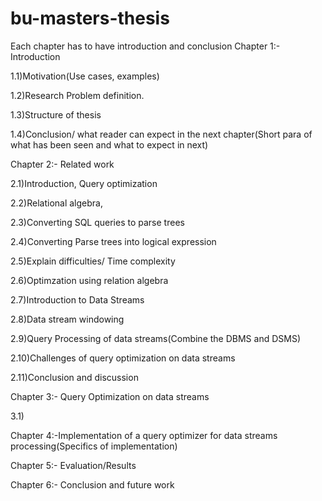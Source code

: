 # bu-masters-thesis
Each chapter has to have introduction and conclusion
Chapter 1:- Introduction
 
 1.1)Motivation(Use cases, examples)
 
 1.2)Research Problem definition.
 
 1.3)Structure of thesis
 
 1.4)Conclusion/ what reader can expect in the next chapter(Short para of what has been seen and what to expect in next)
          
Chapter 2:- Related work
 
 2.1)Introduction, Query optimization
 
 2.2)Relational algebra,
 
 2.3)Converting SQL queries to parse trees
 
 2.4)Converting Parse trees into logical expression
 
 2.5)Explain difficulties/ Time complexity
 
 2.6)Optimzation using relation algebra
 
 2.7)Introduction to Data Streams
 
 2.8)Data stream windowing
 
 2.9)Query Processing of data streams(Combine the DBMS and DSMS)
 
 2.10)Challenges of query optimization on data streams
 
 2.11)Conclusion and discussion

Chapter 3:- Query Optimization on data streams
 
 3.1)

Chapter 4:-Implementation of a query optimizer for data streams processing(Specifics of implementation)

Chapter 5:- Evaluation/Results

Chapter 6:- Conclusion and future work
